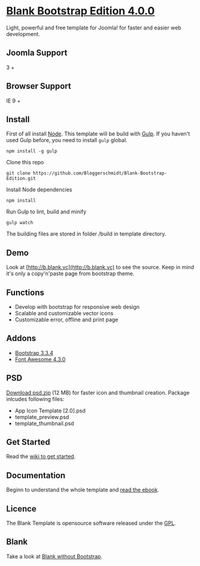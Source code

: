 # [Blank Bootstrap Edition 4.0.0](http://blank.vc)

Light, powerful and free template for Joomla!
for faster and easier web development.

## Joomla Support

3 +

## Browser Support

IE 9 +

## Install

First of all install [Node](http://nodejs.org/). This template will be build with [Gulp](http://gulpjs.com/). If you haven't used Gulp before, you need to install ``gulp`` global.

    npm install -g gulp

Clone this repo

    git clone https://github.com/Bloggerschmidt/Blank-Bootstrap-Edition.git

Install Node dependencies

    npm install

Run Gulp to lint, build and minify

    gulp watch

The building files are stored in folder /build in template directory.

## Demo

Look at [http://b.blank.vc](http://b.blank.vc) to see the source. Keep in mind it's only a copy'n'paste page from bootstrap theme.

## Functions

* Develop with bootstrap for responsive web design
* Scalable and customizable vector icons
* Customizable error, offline and print page

## Addons 

* [Bootstrap 3.3.4](http://getbootstrap.com/)
* [Font Awesome 4.3.0](https://fortawesome.github.io/Font-Awesome/)

## PSD

[Download psd.zip](http://itr.im/psd) (12 MB) for faster icon and thumbnail creation. Package inlcudes following files:

* App Icon Template [2.0].psd
* template_preview.psd
* template_thumbnail.psd

## Get Started

Read the [wiki to get started](https://github.com/Bloggerschmidt/Blank-Template/wiki/Getting-started).

## Documentation

Beginn to understand the whole template and [read the ebook](http://blank.vc/ebook/levels).

## Licence

The Blank Template is opensource software released under the [GPL](http://www.gnu.org/licenses/gpl-2.0.txt).

## Blank

Take a look at [Blank without Bootstrap](https://github.com/Bloggerschmidt/Blank).

